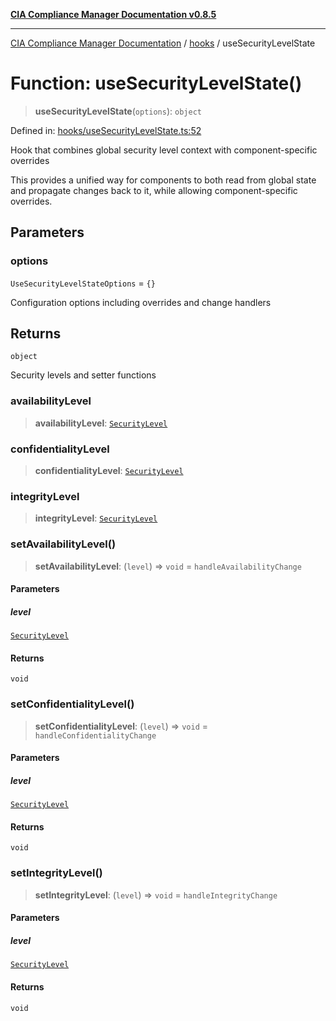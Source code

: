 [**CIA Compliance Manager Documentation v0.8.5**](../../README.md)

***

[CIA Compliance Manager Documentation](../../modules.md) / [hooks](../README.md) / useSecurityLevelState

# Function: useSecurityLevelState()

> **useSecurityLevelState**(`options`): `object`

Defined in: [hooks/useSecurityLevelState.ts:52](https://github.com/Hack23/cia-compliance-manager/blob/b7c3bc9644fb5b9d82b5b184ba290206da25104b/src/hooks/useSecurityLevelState.ts#L52)

Hook that combines global security level context with component-specific overrides

This provides a unified way for components to both read from global state
and propagate changes back to it, while allowing component-specific overrides.

## Parameters

### options

`UseSecurityLevelStateOptions` = `{}`

Configuration options including overrides and change handlers

## Returns

`object`

Security levels and setter functions

### availabilityLevel

> **availabilityLevel**: [`SecurityLevel`](../../index/type-aliases/SecurityLevel.md)

### confidentialityLevel

> **confidentialityLevel**: [`SecurityLevel`](../../index/type-aliases/SecurityLevel.md)

### integrityLevel

> **integrityLevel**: [`SecurityLevel`](../../index/type-aliases/SecurityLevel.md)

### setAvailabilityLevel()

> **setAvailabilityLevel**: (`level`) => `void` = `handleAvailabilityChange`

#### Parameters

##### level

[`SecurityLevel`](../../index/type-aliases/SecurityLevel.md)

#### Returns

`void`

### setConfidentialityLevel()

> **setConfidentialityLevel**: (`level`) => `void` = `handleConfidentialityChange`

#### Parameters

##### level

[`SecurityLevel`](../../index/type-aliases/SecurityLevel.md)

#### Returns

`void`

### setIntegrityLevel()

> **setIntegrityLevel**: (`level`) => `void` = `handleIntegrityChange`

#### Parameters

##### level

[`SecurityLevel`](../../index/type-aliases/SecurityLevel.md)

#### Returns

`void`
